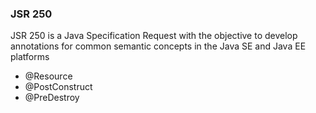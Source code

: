 ### JSR 250

JSR 250 is a Java Specification Request with the objective to develop annotations for common semantic concepts in the Java SE and Java EE platforms

* @Resource 
* @PostConstruct 
* @PreDestroy 
